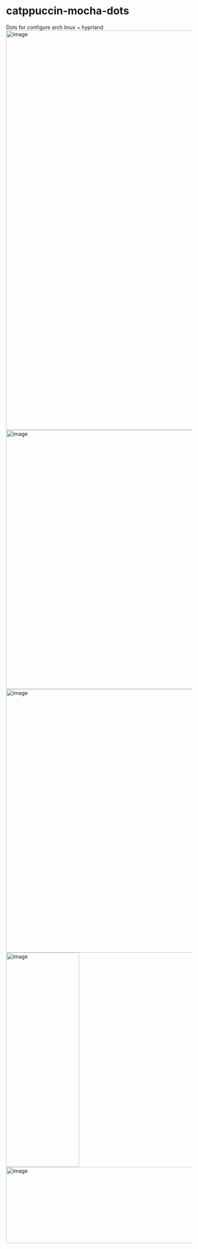 # catppuccin-mocha-dots
Dots for configure arch linux + hyprland 
<img width="1921" height="1081" alt="image" src="https://github.com/user-attachments/assets/453960aa-101c-4704-86de-0b1c6193971b" />
<img width="666" height="701" alt="image" src="https://github.com/user-attachments/assets/c6b51854-e518-4d07-8660-01d7dfccf91c" />
<img width="901" height="713" alt="image" src="https://github.com/user-attachments/assets/149519d7-e690-48b5-b76e-ebfc66e6643c" />
<img width="198" height="580" alt="image" src="https://github.com/user-attachments/assets/98674f9d-f473-42ca-847f-89bf73bbcb8b" />
<img width="624" height="206" alt="image" src="https://github.com/user-attachments/assets/6e400c9c-f48d-418c-be9f-46b8e5b15026" />


